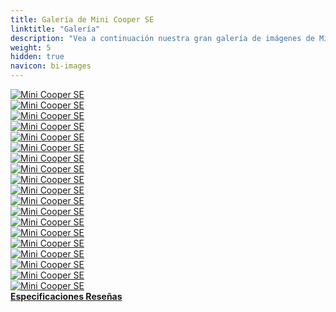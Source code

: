 ```yaml
---
title: Galería de Mini Cooper SE
linktitle: "Galería"
description: "Vea a continuación nuestra gran galería de imágenes de Mini Cooper SE. Haga clic en las imágenes para versiones en alta resolución."
weight: 5
hidden: true
navicon: bi-images
---
```

<!-- markdownlint-disable MD033 -->
<div class="row" id ="my-gallery">
	<div class="pswp-grid-item col-6 col-md-4">
		<a href="https://media.evkx.net/multimedia/models/mini/cooper/cooper_se/exterior_1.jpg"
data-pswp-src="https://media.evkx.net/multimedia/models/mini/cooper/cooper_se/exterior_1.jpg"
data-pswp-width="3000"
data-pswp-height="2000" 
target="_blank">
			<img src="https://media.evkx.net/multimedia/models/mini/cooper/cooper_se/exterior_1_xst.jpg" alt="Mini Cooper SE" class="img-fluid " />
		</a>
	</div>
	<div class="pswp-grid-item col-6 col-md-4">
		<a href="https://media.evkx.net/multimedia/models/mini/cooper/cooper_se/exterior_2.jpg"
data-pswp-src="https://media.evkx.net/multimedia/models/mini/cooper/cooper_se/exterior_2.jpg"
data-pswp-width="3000"
data-pswp-height="2000" 
target="_blank">
			<img src="https://media.evkx.net/multimedia/models/mini/cooper/cooper_se/exterior_2_xst.jpg" alt="Mini Cooper SE" class="img-fluid " />
		</a>
	</div>
	<div class="pswp-grid-item col-6 col-md-4">
		<a href="https://media.evkx.net/multimedia/models/mini/cooper/cooper_se/exterior_3.jpg"
data-pswp-src="https://media.evkx.net/multimedia/models/mini/cooper/cooper_se/exterior_3.jpg"
data-pswp-width="3000"
data-pswp-height="1999" 
target="_blank">
			<img src="https://media.evkx.net/multimedia/models/mini/cooper/cooper_se/exterior_3_xst.jpg" alt="Mini Cooper SE" class="img-fluid " />
		</a>
	</div>
	<div class="pswp-grid-item col-6 col-md-4">
		<a href="https://media.evkx.net/multimedia/models/mini/cooper/cooper_se/exterior_4.jpg"
data-pswp-src="https://media.evkx.net/multimedia/models/mini/cooper/cooper_se/exterior_4.jpg"
data-pswp-width="3000"
data-pswp-height="2000" 
target="_blank">
			<img src="https://media.evkx.net/multimedia/models/mini/cooper/cooper_se/exterior_4_xst.jpg" alt="Mini Cooper SE" class="img-fluid " />
		</a>
	</div>
	<div class="pswp-grid-item col-6 col-md-4">
		<a href="https://media.evkx.net/multimedia/models/mini/cooper/cooper_se/exterior_5.jpg"
data-pswp-src="https://media.evkx.net/multimedia/models/mini/cooper/cooper_se/exterior_5.jpg"
data-pswp-width="3000"
data-pswp-height="2000" 
target="_blank">
			<img src="https://media.evkx.net/multimedia/models/mini/cooper/cooper_se/exterior_5_xst.jpg" alt="Mini Cooper SE" class="img-fluid " />
		</a>
	</div>
	<div class="pswp-grid-item col-6 col-md-4">
		<a href="https://media.evkx.net/multimedia/models/mini/cooper/cooper_se/exterior_6.jpg"
data-pswp-src="https://media.evkx.net/multimedia/models/mini/cooper/cooper_se/exterior_6.jpg"
data-pswp-width="3000"
data-pswp-height="2000" 
target="_blank">
			<img src="https://media.evkx.net/multimedia/models/mini/cooper/cooper_se/exterior_6_xst.jpg" alt="Mini Cooper SE" class="img-fluid " />
		</a>
	</div>
	<div class="pswp-grid-item col-6 col-md-4">
		<a href="https://media.evkx.net/multimedia/models/mini/cooper/cooper_se/exterior_7.jpg"
data-pswp-src="https://media.evkx.net/multimedia/models/mini/cooper/cooper_se/exterior_7.jpg"
data-pswp-width="3000"
data-pswp-height="2246" 
target="_blank">
			<img src="https://media.evkx.net/multimedia/models/mini/cooper/cooper_se/exterior_7_xst.jpg" alt="Mini Cooper SE" class="img-fluid " />
		</a>
	</div>
	<div class="pswp-grid-item col-6 col-md-4">
		<a href="https://media.evkx.net/multimedia/models/mini/cooper/cooper_se/f.jpg"
data-pswp-src="https://media.evkx.net/multimedia/models/mini/cooper/cooper_se/f.jpg"
data-pswp-width="3000"
data-pswp-height="2000" 
target="_blank">
			<img src="https://media.evkx.net/multimedia/models/mini/cooper/cooper_se/f_xst.jpg" alt="Mini Cooper SE" class="img-fluid " />
		</a>
	</div>
	<div class="pswp-grid-item col-6 col-md-4">
		<a href="https://media.evkx.net/multimedia/models/mini/cooper/cooper_se/frontseats_1.jpg"
data-pswp-src="https://media.evkx.net/multimedia/models/mini/cooper/cooper_se/frontseats_1.jpg"
data-pswp-width="3000"
data-pswp-height="2000" 
target="_blank">
			<img src="https://media.evkx.net/multimedia/models/mini/cooper/cooper_se/frontseats_1_xst.jpg" alt="Mini Cooper SE" class="img-fluid " />
		</a>
	</div>
	<div class="pswp-grid-item col-6 col-md-4">
		<a href="https://media.evkx.net/multimedia/models/mini/cooper/cooper_se/frontseats_2.jpg"
data-pswp-src="https://media.evkx.net/multimedia/models/mini/cooper/cooper_se/frontseats_2.jpg"
data-pswp-width="3000"
data-pswp-height="2000" 
target="_blank">
			<img src="https://media.evkx.net/multimedia/models/mini/cooper/cooper_se/frontseats_2_xst.jpg" alt="Mini Cooper SE" class="img-fluid " />
		</a>
	</div>
	<div class="pswp-grid-item col-6 col-md-4">
		<a href="https://media.evkx.net/multimedia/models/mini/cooper/cooper_se/headlights_1.jpg"
data-pswp-src="https://media.evkx.net/multimedia/models/mini/cooper/cooper_se/headlights_1.jpg"
data-pswp-width="3000"
data-pswp-height="2000" 
target="_blank">
			<img src="https://media.evkx.net/multimedia/models/mini/cooper/cooper_se/headlights_1_xst.jpg" alt="Mini Cooper SE" class="img-fluid " />
		</a>
	</div>
	<div class="pswp-grid-item col-6 col-md-4">
		<a href="https://media.evkx.net/multimedia/models/mini/cooper/cooper_se/interior_1.jpg"
data-pswp-src="https://media.evkx.net/multimedia/models/mini/cooper/cooper_se/interior_1.jpg"
data-pswp-width="3000"
data-pswp-height="2000" 
target="_blank">
			<img src="https://media.evkx.net/multimedia/models/mini/cooper/cooper_se/interior_1_xst.jpg" alt="Mini Cooper SE" class="img-fluid " />
		</a>
	</div>
	<div class="pswp-grid-item col-6 col-md-4">
		<a href="https://media.evkx.net/multimedia/models/mini/cooper/cooper_se/interior_2.jpg"
data-pswp-src="https://media.evkx.net/multimedia/models/mini/cooper/cooper_se/interior_2.jpg"
data-pswp-width="3000"
data-pswp-height="2000" 
target="_blank">
			<img src="https://media.evkx.net/multimedia/models/mini/cooper/cooper_se/interior_2_xst.jpg" alt="Mini Cooper SE" class="img-fluid " />
		</a>
	</div>
	<div class="pswp-grid-item col-6 col-md-4">
		<a href="https://media.evkx.net/multimedia/models/mini/cooper/cooper_se/interior_3.jpg"
data-pswp-src="https://media.evkx.net/multimedia/models/mini/cooper/cooper_se/interior_3.jpg"
data-pswp-width="3000"
data-pswp-height="1999" 
target="_blank">
			<img src="https://media.evkx.net/multimedia/models/mini/cooper/cooper_se/interior_3_xst.jpg" alt="Mini Cooper SE" class="img-fluid " />
		</a>
	</div>
	<div class="pswp-grid-item col-6 col-md-4">
		<a href="https://media.evkx.net/multimedia/models/mini/cooper/cooper_se/main_1.jpg"
data-pswp-src="https://media.evkx.net/multimedia/models/mini/cooper/cooper_se/main_1.jpg"
data-pswp-width="3000"
data-pswp-height="2000" 
target="_blank">
			<img src="https://media.evkx.net/multimedia/models/mini/cooper/cooper_se/main_1_xst.jpg" alt="Mini Cooper SE" class="img-fluid " />
		</a>
	</div>
	<div class="pswp-grid-item col-6 col-md-4">
		<a href="https://media.evkx.net/multimedia/models/mini/cooper/cooper_se/rearlights_1.jpg"
data-pswp-src="https://media.evkx.net/multimedia/models/mini/cooper/cooper_se/rearlights_1.jpg"
data-pswp-width="3000"
data-pswp-height="2000" 
target="_blank">
			<img src="https://media.evkx.net/multimedia/models/mini/cooper/cooper_se/rearlights_1_xst.jpg" alt="Mini Cooper SE" class="img-fluid " />
		</a>
	</div>
	<div class="pswp-grid-item col-6 col-md-4">
		<a href="https://media.evkx.net/multimedia/models/mini/cooper/cooper_se/screens_1.jpg"
data-pswp-src="https://media.evkx.net/multimedia/models/mini/cooper/cooper_se/screens_1.jpg"
data-pswp-width="3000"
data-pswp-height="2000" 
target="_blank">
			<img src="https://media.evkx.net/multimedia/models/mini/cooper/cooper_se/screens_1_xst.jpg" alt="Mini Cooper SE" class="img-fluid " />
		</a>
	</div>
	<div class="pswp-grid-item col-6 col-md-4">
		<a href="https://media.evkx.net/multimedia/models/mini/cooper/cooper_se/screens_2.jpg"
data-pswp-src="https://media.evkx.net/multimedia/models/mini/cooper/cooper_se/screens_2.jpg"
data-pswp-width="3000"
data-pswp-height="2000" 
target="_blank">
			<img src="https://media.evkx.net/multimedia/models/mini/cooper/cooper_se/screens_2_xst.jpg" alt="Mini Cooper SE" class="img-fluid " />
		</a>
	</div>
	<div class="pswp-grid-item col-6 col-md-4">
		<a href="https://media.evkx.net/multimedia/models/mini/cooper/cooper_se/wheels_1.jpg"
data-pswp-src="https://media.evkx.net/multimedia/models/mini/cooper/cooper_se/wheels_1.jpg"
data-pswp-width="3000"
data-pswp-height="2000" 
target="_blank">
			<img src="https://media.evkx.net/multimedia/models/mini/cooper/cooper_se/wheels_1_xst.jpg" alt="Mini Cooper SE" class="img-fluid " />
		</a>
	</div>
</div>
<script type="module">
  import PhotoSwipeLightbox from '/js/photoswipe-lightbox.esm.js';
    const lightbox = new PhotoSwipeLightbox({
       gallery: '#my-gallery',
        children: 'a',
        pswpModule: () => import('/js/photoswipe.esm.js')
    });
lightbox.init();
</script>
<div class="mt-3 mb-3">
<a href="../specifications/" class="text-decoration-none text-black">
<strong><i class="bi-arrow-left"></i> Especificaciones </strong>
</a>
<a href="../reviews/" class="text-decoration-none text-black float-end">
<strong>Reseñas <i class="bi-arrow-right"></i></strong>
</a>
</div>
